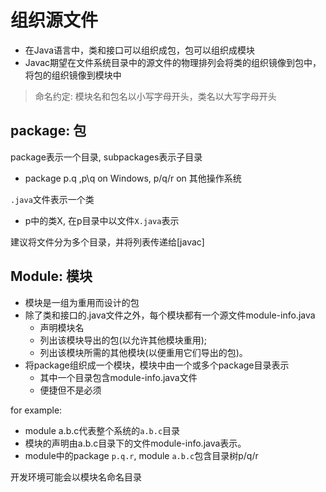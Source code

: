# 组织源文件

- 在Java语言中，类和接口可以组织成包，包可以组织成模块
- Javac期望在文件系统目录中的源文件的物理排列会将类的组织镜像到包中，将包的组织镜像到模块中

> 命名约定: 模块名和包名以小写字母开头，类名以大写字母开头

## package: 包

package表示一个目录, subpackages表示子目录

- package p.q ,p\\q on Windows, p/q/r on 其他操作系统

`.java`文件表示一个类

- p中的类X, 在p目录中以文件`X.java`表示

建议将文件分为多个目录，并将列表传递给[javac]

## Module: 模块

- 模块是一组为重用而设计的包
- 除了类和接口的.java文件之外，每个模块都有一个源文件module-info.java
  - 声明模块名
  - 列出该模块导出的包(以允许其他模块重用);
  - 列出该模块所需的其他模块(以便重用它们导出的包)。
- 将package组织成一个模块，模块中由一个或多个package目录表示
  - 其中一个目录包含module-info.java文件
  - 便捷但不是必须

for example:

- module a.b.c代表整个系统的`a.b.c`目录
- 模块的声明由a.b.c目录下的文件module-info.java表示。
- module中的package `p.q.r`, module `a.b.c`包含目录树p/q/r

开发环境可能会以模块名命名目录


